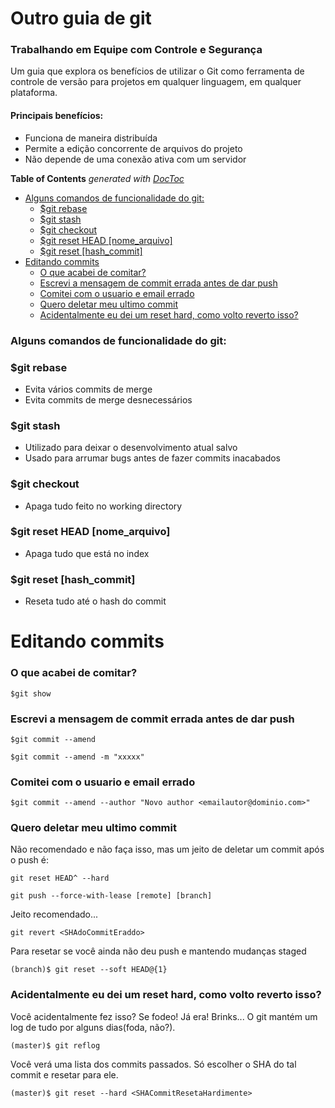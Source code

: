 # Outro guia de git
### Trabalhando em Equipe com Controle e Segurança

Um guia que explora os benefícios de utilizar o Git como ferramenta de controle de versão para projetos em qualquer linguagem, em qualquer plataforma.

#### Principais benefícios:
* Funciona de maneira distribuída
* Permite a edição concorrente de arquivos do projeto
* Não depende de uma conexão ativa com um servidor

<!-- START doctoc generated TOC please keep comment here to allow auto update -->
<!-- DON'T EDIT THIS SECTION, INSTEAD RE-RUN doctoc TO UPDATE -->
**Table of Contents**  *generated with [DocToc](https://github.com/thlorenz/doctoc)*

- [Alguns comandos de funcionalidade do git:](#alguns-comandos-de-funcionalidade-do-git)
    - [$git rebase](#git-rebase)
    - [$git stash](#git-stash)
    - [$git checkout](#git-checkout)
    - [$git reset HEAD [nome_arquivo]](#git-reset-head-nome_arquivo)
    - [$git reset [hash_commit]](#git-reset-hash_commit)
- [Editando commits](#editando-commits)
    - [O que acabei de comitar?](#o-que-acabei-de-comitar)
    - [Escrevi a mensagem de commit errada antes de dar push](#escrevi-a-mensagem-de-commit-errada-antes-de-dar-push)
    - [Comitei com o usuario e email errado](#comitei-com-o-usuario-e-email-errado)
    - [Quero deletar meu ultimo commit](#quero-deletar-meu-ultimo-commit)
    - [Acidentalmente eu dei um reset hard, como volto reverto isso?](#acidentalmente-eu-dei-um-reset-hard-como-volto-reverto-isso)

<!-- END doctoc generated TOC please keep comment here to allow auto update -->

### Alguns comandos de funcionalidade do git:
### $git rebase
* Evita vários commits de merge
* Evita commits de merge desnecessários

### $git stash
* Utilizado para deixar o desenvolvimento atual salvo
* Usado para arrumar bugs antes de fazer commits inacabados

### $git checkout
* Apaga tudo feito no working directory

### $git reset HEAD [nome_arquivo]
* Apaga tudo que está no index

### $git reset [hash_commit]
* Reseta tudo até o hash do commit

# Editando commits
### O que acabei de comitar?
``` $git show ```

### Escrevi a mensagem de commit errada antes de dar push
``` $git commit --amend ```

``` $git commit --amend -m "xxxxx" ```

### Comitei com o usuario e email errado
``` $git commit --amend --author "Novo author <emailautor@dominio.com>" ```

### Quero deletar meu ultimo commit
Não recomendado e não faça isso, mas um jeito de deletar um commit após o push é:

``` git reset HEAD^ --hard ```

``` git push --force-with-lease [remote] [branch] ```

Jeito recomendado...

``` git revert <SHAdoCommitEraddo> ```

Para resetar se você ainda não deu push e mantendo mudanças staged

``` (branch)$ git reset --soft HEAD@{1} ```

### Acidentalmente eu dei um reset hard, como volto reverto isso?
Você acidentalmente fez isso? Se fodeo! Já era! Brinks... O git mantém um log de tudo por alguns dias(foda, não?).

``` (master)$ git reflog ```

Você verá uma lista dos commits passados. Só escolher o SHA do tal commit e resetar para ele.

``` (master)$ git reset --hard <SHACommitResetaHardimente> ```

